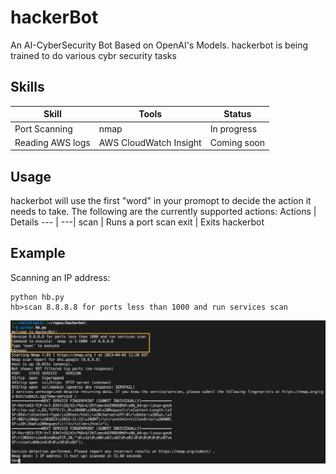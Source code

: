 # hackerBot
An AI-CyberSecurity Bot Based on OpenAI's Models. hackerbot is being trained to do various cybr security tasks

## Skills
Skill | Tools | Status |
--- | --- | ---
Port Scanning | nmap | In progress
Reading AWS logs | AWS CloudWatch Insight | Coming soon

## Usage
hackerbot will use the first "word" in your promopt to decide the action it needs to take. The following are the currently supported actions:
Actions | Details
--- | ---|
scan | Runs a port scan
exit | Exits hackerbot 

## Example

Scanning an IP address:

```
python hb.py
hb>scan 8.8.8.8 for ports less than 1000 and run services scan
```

![alt text](hackerbot-screenshot-1.png?raw=true)

